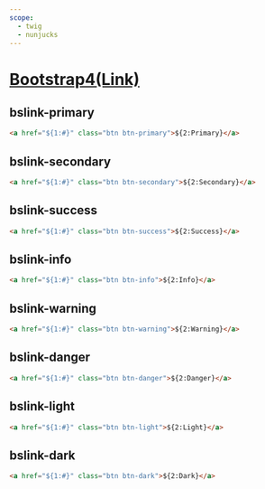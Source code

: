 ```yaml
---
scope: 
  - twig
  - nunjucks
---
```


[Bootstrap4(Link)](https://getbootstrap.com/docs/4.6/components/buttons/)
=====================

bslink-primary
---------------------

```html
<a href="${1:#}" class="btn btn-primary">${2:Primary}</a>
```

bslink-secondary
---------------------

```html
<a href="${1:#}" class="btn btn-secondary">${2:Secondary}</a>
```

bslink-success
---------------------

```html
<a href="${1:#}" class="btn btn-success">${2:Success}</a>
```

bslink-info
---------------------

```html
<a href="${1:#}" class="btn btn-info">${2:Info}</a>
```

bslink-warning
---------------------

```html
<a href="${1:#}" class="btn btn-warning">${2:Warning}</a>
```

bslink-danger
---------------------

```html
<a href="${1:#}" class="btn btn-danger">${2:Danger}</a>
```

bslink-light
---------------------

```html
<a href="${1:#}" class="btn btn-light">${2:Light}</a>
```

bslink-dark
---------------------

```html
<a href="${1:#}" class="btn btn-dark">${2:Dark}</a>
```
